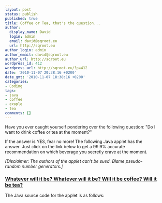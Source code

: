 ```yaml
---
layout: post
status: publish
published: true
title: Coffee or Tea, that's the question...
author:
  display_name: David
  login: admin
  email: david@sqroot.eu
  url: http://sqroot.eu
author_login: admin
author_email: david@sqroot.eu
author_url: http://sqroot.eu
wordpress_id: 412
wordpress_url: http://sqroot.eu/?p=412
date: '2010-11-07 20:38:16 +0200'
date_gmt: '2010-11-07 18:38:16 +0200'
categories:
- Coding
tags:
- java
- coffee
- exaple
- tea
comments: []
---
```

<p>Have you ever caught yourself pondering over the following question: "Do I want to drink coffee or tea at the moment?"</p>
<p>If the answer is YES, fear no more! The following Java applet has the answer. Just click on the link below to get a 99.9% accurate recommendation on which beverage you secretly crave at the moment.</p>
<p><em>[Disclaimer: The authors of the applet can't be sued. Blame pseudo-random number generators.]</em></p>
<h3><a href="http://sqroot.eu/wp-content/uploads/2010/11/Beverage.html">Whatever will it be? Whatever will it be? Will it be coffee? Will it be tea?</a></h3>
<p>The Java source code for the applet is as follows:<br />
<script src="https://gist.github.com/2656972.js?file=Beverage.java"></script></p>
